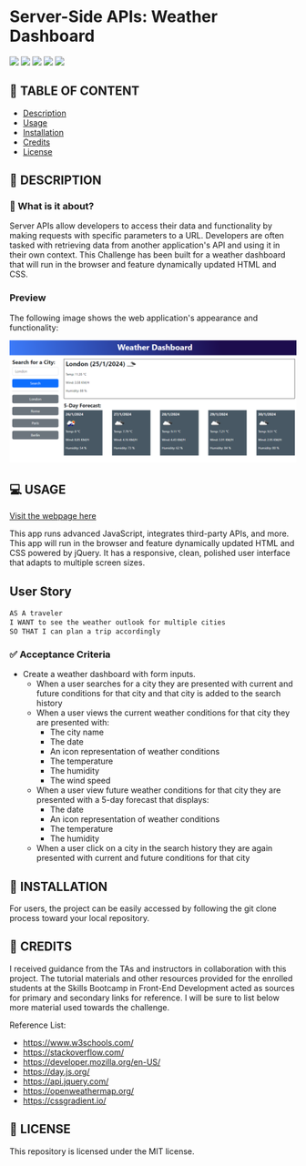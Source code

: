 # Server-Side APIs: Weather Dashboard

![](https://img.shields.io/badge/html-HTML5-orange?logo=html5)
![](https://img.shields.io/badge/css-CSS3-%231572B6?logo=css3)
![](https://img.shields.io/badge/JavaScript-lightgrey?logo=javascript)
![](https://img.shields.io/w3c-validation/html?targetUrl=https%3A%2F%2Fsenseilein.github.io%2Fpassword-generator%2F)
![](https://img.shields.io/github/license/senseilein/password-generator)


## 🚩 TABLE OF CONTENT

- [Description](#-description)
- [Usage](#-usage)
- [Installation](#-installation)
- [Credits](#-credits)
- [License](#-license)

## 📖 DESCRIPTION

### 🎯 What is it about?

Server APIs allow developers to access their data and functionality by making requests with specific parameters to a URL. Developers are often tasked with retrieving data from another application's API and using it in their own context. This Challenge has been built for a weather dashboard that will run in the browser and feature dynamically updated HTML and CSS.

### Preview

The following image shows the web application's appearance and functionality:

![ demo](assets/immages/127.0.0.1_5500_index.html.png)

## 💻 USAGE

[Visit the webpage here](https://astranag.github.io/Weather-Dashboard/)

This app runs advanced JavaScript, integrates third-party APIs, and more. This app will run in the browser and feature dynamically updated HTML and CSS powered by jQuery. It has a responsive, clean, polished user interface that adapts to multiple screen sizes.


## User Story

```text
AS A traveler
I WANT to see the weather outlook for multiple cities
SO THAT I can plan a trip accordingly
```

### ✅ Acceptance Criteria

* Create a weather dashboard with form inputs.
  * When a user searches for a city they are presented with current and future conditions for that city and that city is added to the search history
  * When a user views the current weather conditions for that city they are presented with:
    * The city name
    * The date
    * An icon representation of weather conditions
    * The temperature
    * The humidity
    * The wind speed
  * When a user view future weather conditions for that city they are presented with a 5-day forecast that displays:
    * The date
    * An icon representation of weather conditions
    * The temperature
    * The humidity
  * When a user click on a city in the search history they are again presented with current and future conditions for that city

## 🚀 INSTALLATION

 For users, the project can be easily accessed by following the git clone process toward your local repository.

## 💬 CREDITS

I received guidance from the TAs and instructors in collaboration with this project. The tutorial materials and other resources provided for the enrolled students at the Skills Bootcamp in Front-End Development acted as sources for primary and secondary links for reference. I will be sure to list below more material used towards the challenge. 

Reference List:
* https://www.w3schools.com/
* https://stackoverflow.com/
* https://developer.mozilla.org/en-US/
* https://day.js.org/
* https://api.jquery.com/
* https://openweathermap.org/
* https://cssgradient.io/
  
## 📜 LICENSE

This repository is licensed under the MIT license.
